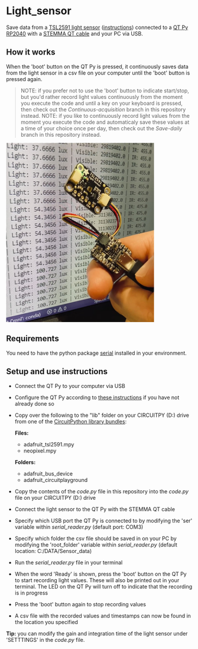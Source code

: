 # Light_sensor
Save data from a [TSL2591 light sensor](https://learn.adafruit.com/adafruit-tsl2591/) ([instructions](https://learn.adafruit.com/adafruit-tsl2591/python-circuitpython)) connected to a [QT Py RP2040](https://www.adafruit.com/product/4900) with a [STEMMA QT cable](https://www.adafruit.com/product/4399) and your PC via USB.

## How it works
When the 'boot' button on the QT Py is pressed, it continuously saves data from the light sensor in a csv file on your computer until the 'boot' button is pressed again.

> NOTE: if you prefer not to use the 'boot' button to indicate start/stop, but you'd rather record light values continuously from the moment you execute the code and until a key on your keyboard is pressed, then check out the *Continuous-acquisition* branch in this repository instead.
> NOTE: if you like to continuously record light values from the moment you execute the code and automaticaly save these values at a time of your choice once per day, then check out the *Save-daily* branch in this repository instead.

<img src="QTPy_with_lightsensor.jpg" alt="QT Py with light sensor in front of a screen that displays the light values being printed out" width="400"/>

## Requirements
You need to have the python package [serial](https://pythonhosted.org/pyserial/) installed in your environment.

## Setup and use instructions

- Connect the QT Py to your computer via USB
- Configure the QT Py according to [these instructions](https://learn.adafruit.com/adafruit-qt-py-2040/circuitpython) if you have not already done so
- Copy over the following to the "lib" folder on your CIRCUITPY (D:) drive from one of the [CircuitPython library bundles](https://circuitpython.org/libraries):

  **Files:**
  - adafruit_tsl2591.mpy
  - neopixel.mpy

  **Folders:**
  - adafruit_bus_device
  - adafruit_circuitplayground

- Copy the contents of the *code.py* file in this repository into the *code.py* file on your CIRCUITPY (D:) drive
- Connect the light sensor to the QT Py with the STEMMA QT cable
- Specify which USB port the QT Py is connected to by modifying the 'ser' variable within *serial_reader.py* (default port: COM3)
- Specify which folder the csv file should be saved in on your PC by modifying the 'root_folder' variable within *serial_reader.py* (default location: C:/DATA/Sensor_data)
- Run the *serial_reader.py* file in your terminal
- When the word 'Ready' is shown, press the 'boot' button on the QT Py to start recording light values. These will also be printed out in your terminal. The LED on the QT Py will turn off to indicate that the recording is in progress
- Press the 'boot' button again to stop recording values
- A csv file with the recorded values and timestamps can now be found in the location you specified


**Tip:** you can modify the gain and integration time of the light sensor under 'SETTTINGS' in the *code.py* file.
